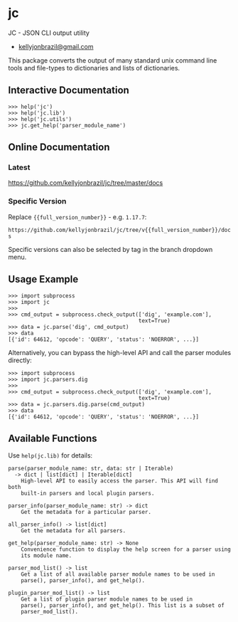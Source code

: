 <a id="jc"></a>

# jc

JC - JSON CLI output utility

* kellyjonbrazil@gmail.com

This package converts the output of many standard unix command line tools
and file-types to dictionaries and lists of dictionaries.

## Interactive Documentation

    >>> help('jc')
    >>> help('jc.lib')
    >>> help('jc.utils')
    >>> jc.get_help('parser_module_name')

## Online Documentation

### Latest

https://github.com/kellyjonbrazil/jc/tree/master/docs

### Specific Version

Replace `{{full_version_number}}` - e.g. `1.17.7`:

`https://github.com/kellyjonbrazil/jc/tree/v{{full_version_number}}/docs`

Specific versions can also be selected by tag in the branch dropdown menu.

## Usage Example

    >>> import subprocess
    >>> import jc
    >>>
    >>> cmd_output = subprocess.check_output(['dig', 'example.com'],
                                             text=True)
    >>> data = jc.parse('dig', cmd_output)
    >>> data
    [{'id': 64612, 'opcode': 'QUERY', 'status': 'NOERROR', ...}]

Alternatively, you can bypass the high-level API and call the parser
modules directly:

    >>> import subprocess
    >>> import jc.parsers.dig
    >>>
    >>> cmd_output = subprocess.check_output(['dig', 'example.com'],
                                             text=True)
    >>> data = jc.parsers.dig.parse(cmd_output)
    >>> data
    [{'id': 64612, 'opcode': 'QUERY', 'status': 'NOERROR', ...}]

## Available Functions

Use `help(jc.lib)` for details:

    parse(parser_module_name: str, data: str | Iterable)
      -> dict | list[dict] | Iterable[dict]
        High-level API to easily access the parser. This API will find both
        built-in parsers and local plugin parsers.

    parser_info(parser_module_name: str) -> dict
        Get the metadata for a particular parser.

    all_parser_info() -> list[dict]
        Get the metadata for all parsers.

    get_help(parser_module_name: str) -> None
        Convenience function to display the help screen for a parser using
        its module name.

    parser_mod_list() -> list
        Get a list of all available parser module names to be used in
        parse(), parser_info(), and get_help().

    plugin_parser_mod_list() -> list
        Get a list of plugin parser module names to be used in
        parse(), parser_info(), and get_help(). This list is a subset of
        parser_mod_list().

